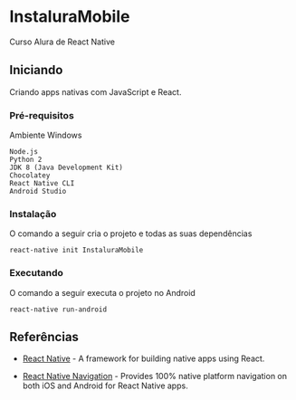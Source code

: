 # InstaluraMobile

Curso Alura de React Native

## Iniciando

Criando apps nativas com JavaScript e React.

### Pré-requisitos

Ambiente Windows

```
Node.js
Python 2
JDK 8 (Java Development Kit)
Chocolatey
React Native CLI
Android Studio
```

### Instalação

O comando a seguir cria o projeto e todas as suas dependências

```
react-native init InstaluraMobile
```

### Executando

O comando a seguir executa o projeto no Android

```
react-native run-android
```

## Referências

* [React Native](https://facebook.github.io/react-native) - A framework for building native apps using React.

* [React Native Navigation](https://github.com/wix/react-native-navigation) - Provides 100% native platform navigation on both iOS and Android for React Native apps.